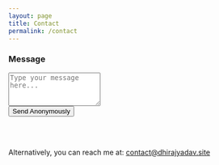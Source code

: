 ```yaml
---
layout: page
title: Contact
permalink: /contact
---
```


<h3>Message</h3>
<form action="https://formspree.io/f/mleqynkr" method="POST" className="max-w-lg mx-auto p-4 bg-gray-100 rounded-lg shadow-md">
  <textarea id="message" name="message" rows="4" required className="mt-1 block w-full px-3 py-2 border border-gray-300 rounded-md shadow-sm focus:outline-none focus:ring-indigo-500 focus:border-indigo-500 sm:text-sm" placeholder="Type your message here..."></textarea><br>
  <button type="submit" className="w-full bg-blue-600 text-white px-4 py-2 rounded-md hover:bg-blue-700">Send Anonymously</button>
</form>
<br><br>
<p>Alternatively, you can reach me at:&nbsp;<a href="mailto:contact@dhirajyadav.site" className="text-blue-600 hover:underline ml-1">contact@dhirajyadav.site</a></p>